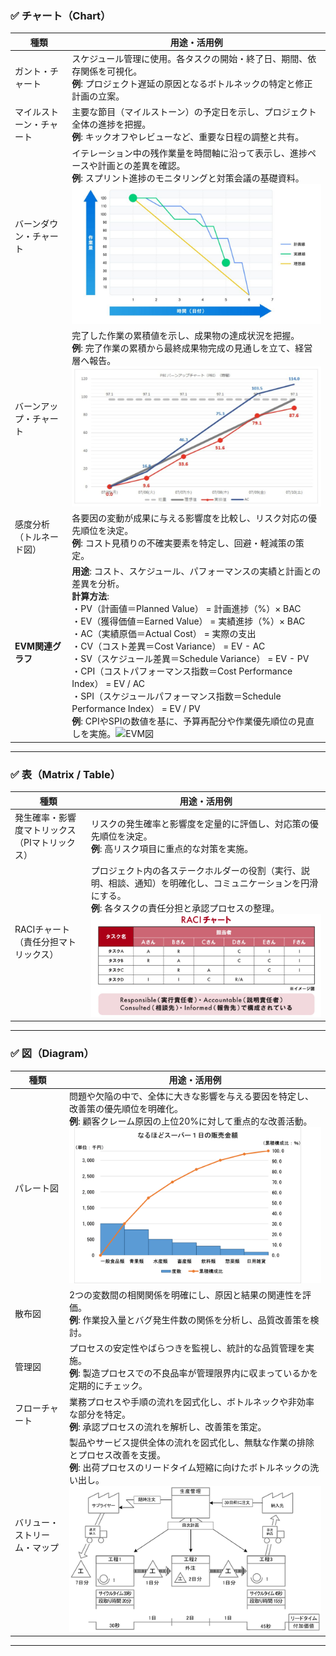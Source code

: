 ### ✅ チャート（Chart）

| 種類                   | 用途・活用例                                                                                      |
|----------------------|---------------------------------------------------------------------------------------------|
| ガント・チャート         | スケジュール管理に使用。各タスクの開始・終了日、期間、依存関係を可視化。<br>**例**: プロジェクト遅延の原因となるボトルネックの特定と修正計画の立案。            |
| マイルストーン・チャート   | 主要な節目（マイルストーン）の予定日を示し、プロジェクト全体の進捗を把握。<br>**例**: キックオフやレビューなど、重要な日程の調整と共有。   |
| バーンダウン・チャート     | イテレーション中の残作業量を時間軸に沿って表示し、進捗ペースや計画との差異を確認。<br>**例**: スプリント進捗のモニタリングと対策会議の基礎資料。<br>![バーンダウンチャート](img/バーンダウンチャート.jpg)   |
| バーンアップ・チャート     | 完了した作業の累積値を示し、成果物の達成状況を把握。<br>**例**: 完了作業の累積から最終成果物完成の見通しを立て、経営層へ報告。<br>![バーンアップチャート](img/バーンアップチャート.jpg)           |
| 感度分析（トルネード図）    | 各要因の変動が成果に与える影響度を比較し、リスク対応の優先順位を決定。<br>**例**: コスト見積りの不確実要素を特定し、回避・軽減策の策定。                      |
| **EVM関連グラフ**       | **用途**: コスト、スケジュール、パフォーマンスの実績と計画との差異を分析。<br>**計算方法**:<br>・PV（計画値＝Planned Value） = 計画進捗（%）× BAC<br>・EV（獲得価値＝Earned Value） = 実績進捗（%）× BAC<br>・AC（実績原価＝Actual Cost） = 実際の支出<br>・CV（コスト差異＝Cost Variance） = EV - AC<br>・SV（スケジュール差異＝Schedule Variance） = EV - PV<br>・CPI（コストパフォーマンス指数＝Cost Performance Index） = EV / AC<br>・SPI（スケジュールパフォーマンス指数＝Schedule Performance Index） = EV / PV<br>**例**: CPIやSPIの数値を基に、予算再配分や作業優先順位の見直しを実施。![EVM図](img/EVM図.png) |


---

### ✅ 表（Matrix / Table）

| 種類                                    | 用途・活用例                                                                                      |
|---------------------------------------|---------------------------------------------------------------------------------------------|
| 発生確率・影響度マトリックス（PIマトリックス） | リスクの発生確率と影響度を定量的に評価し、対応策の優先順位を決定。<br>**例**: 高リスク項目に重点的な対策を実施。              |
| RACIチャート（責任分担マトリックス）           | プロジェクト内の各ステークホルダーの役割（実行、説明、相談、通知）を明確化し、コミュニケーションを円滑にする。<br>**例**: 各タスクの責任分担と承認プロセスの整理。![RACIチャート](img/RACIチャート.png)              |

---

### ✅ 図（Diagram）

| 種類                              | 用途・活用例                                                                                          |
|---------------------------------|---------------------------------------------------------------------------------------------------|
| パレート図                          | 問題や欠陥の中で、全体に大きな影響を与える要因を特定し、改善策の優先順位を明確化。<br>**例**: 顧客クレーム原因の上位20%に対して重点的な改善活動。![パレート図](img/パレート図.png)          |
| 散布図                             | 2つの変数間の相関関係を明確にし、原因と結果の関連性を評価。<br>**例**: 作業投入量とバグ発生件数の関係を分析し、品質改善策を検討。                      |
| 管理図                             | プロセスの安定性やばらつきを監視し、統計的な品質管理を実施。<br>**例**: 製造プロセスでの不良品率が管理限界内に収まっているかを定期的にチェック。             |
| フローチャート                        | 業務プロセスや手順の流れを図式化し、ボトルネックや非効率な部分を特定。<br>**例**: 承認プロセスの流れを解析し、改善策を策定。        |
| バリュー・ストリーム・マップ              | 製品やサービス提供全体の流れを図式化し、無駄な作業の排除とプロセス改善を支援。<br>**例**: 出荷プロセスのリードタイム短縮に向けたボトルネックの洗い出し。![バリュー・ストリーム・マップ](img/バリュー・ストリーム・マップ.gif) |

---